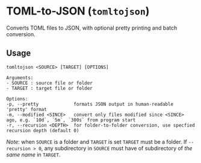 # TOML-to-JSON (`tomltojson`)

Converts TOML files to JSON, with optional pretty printing and batch conversion.

## Usage

```text
tomltojson <SOURCE> [TARGET] [OPTIONS]

Arguments:
- SOURCE : source file or folder
- TARGET : target file or folder

Options:
-p, --pretty             formats JSON output in human-readable 'pretty' format
-m, --modified <SINCE>   convert only files modified since <SINCE> ago, e.g. `10d`, `5m`, `300s` from program start
-r, --recursion <DEPTH>  for folder-to-folder conversion, use specfied recursion depth (default 0)
```

_Note_: when `SOURCE` is a folder and `TARGET` is set `TARGET` must be a folder. If `--recursion > 0`, any subdirectory in `SOURCE` must have of subdirectory of _the same name_ in `TARGET`.
